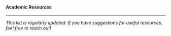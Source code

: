 #### Academic Resources

<!-- ##### Research Tools
- [Google Scholar](https://scholar.google.com/) - Academic search engine
- [arXiv](https://arxiv.org/) - Preprint repository for research papers
- [ORCID](https://orcid.org/) - Academic identity management
- [ResearchGate](https://www.researchgate.net/) - Academic networking

##### Writing and Reference Management
- [Overleaf](https://www.overleaf.com/) - Online LaTeX editor
- [Zotero](https://www.zotero.org/) - Reference management tool
- [Mendeley](https://www.mendeley.com/) - Reference manager and academic social network
- [Grammarly](https://www.grammarly.com/) - Writing assistant

#### Development Tools

##### Code and Version Control
- [GitHub](https://github.com/) - Code hosting and collaboration
- [GitLab](https://gitlab.com/) - DevOps platform
- [Stack Overflow](https://stackoverflow.com/) - Programming Q&A community
- [CodePen](https://codepen.io/) - Online code editor

##### Documentation and Learning
- [MDN Web Docs](https://developer.mozilla.org/) - Web development documentation
- [W3Schools](https://www.w3schools.com/) - Web development tutorials
- [Coursera](https://www.coursera.org/) - Online courses
- [edX](https://www.edx.org/) - Online education platform

#### Productivity Tools

##### Organization and Planning
- [Notion](https://www.notion.so/) - All-in-one workspace
- [Trello](https://trello.com/) - Project management boards
- [Todoist](https://todoist.com/) - Task management
- [Google Calendar](https://calendar.google.com/) - Calendar and scheduling

##### Communication
- [Slack](https://slack.com/) - Team communication
- [Discord](https://discord.com/) - Voice and text chat
- [Zoom](https://zoom.us/) - Video conferencing
- [Microsoft Teams](https://teams.microsoft.com/) - Collaboration platform

#### Social Media and Networking

- [LinkedIn](https://www.linkedin.com/) - Professional networking
- [Twitter](https://twitter.com/) - Microblogging and news
- [Mastodon](https://mastodon.social/) - Decentralized social network

#### Personal Recommendations

##### Blogs and Websites I Follow
- [Hacker News](https://news.ycombinator.com/) - Tech news and discussions
- [MIT Technology Review](https://www.technologyreview.com/) - Technology news and analysis
- [Nature](https://www.nature.com/) - Scientific journal and news

##### Tools I Use Daily
- [Visual Studio Code](https://code.visualstudio.com/) - Code editor
- [Obsidian](https://obsidian.md/) - Note-taking and knowledge management
- [Figma](https://www.figma.com/) - Design and prototyping -->

---

*This list is regularly updated. If you have suggestions for useful resources, feel free to reach out!*